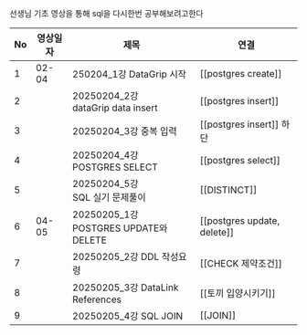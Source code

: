 
선생님 기초 영상을 통해 sql을 다시한번 공부해보려고한다


| No  | **영상일자** | **제목**                                 | **연결**                      |
| --- | -------- | -------------------------------------- | --------------------------- |
| 1   | 02-04    | 250204_1강 DataGrip 시작                  | [[postgres create]]         |
| 2   |          | 20250204_2강 <br>dataGrip data insert   | [[postgres insert]]         |
| 3   |          | 20250204_3강 중복 입력                      | [[postgres insert]] 하단      |
| 4   |          | 20250204_4강 <br>POSTGRES SELECT        | [[postgres select]]         |
| 5   |          | 20250204_5강 <br>SQL 실기 문제풀이            | [[DISTINCT]]<br>            |
| 6   | 04-05    | 20250205_1강<br>POSTGRES UPDATE와 DELETE | [[postgres update, delete]] |
| 7   |          | 20250205_2강 DDL 작성요령                   | [[CHECK 제약조건]]              |
| 8   |          | 20250205_3강 DataLink References        | [[토끼 입양시키기]]                |
| 9   |          | 20250205_4강 SQL JOIN                   | [[JOIN]]                    |

